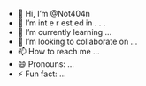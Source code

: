  - 👋 Hi, I’m @Not404n 
-  👀 I’m  int e     r     est ed in   .     .  .     
- 🌱 I’m currently learning  ...  
- 💞️ I’m looking to collaborate on ...
- 📫 How to reach me ...
- 😄 Pronouns: ...
- ⚡ Fun fact: ...

<!---
Not404n/Not404n is a ✨ special ✨ repository because its `README.md` (this file) appears on your GitHub profile.
You can click the Preview link to take a look at your changes.
--->
